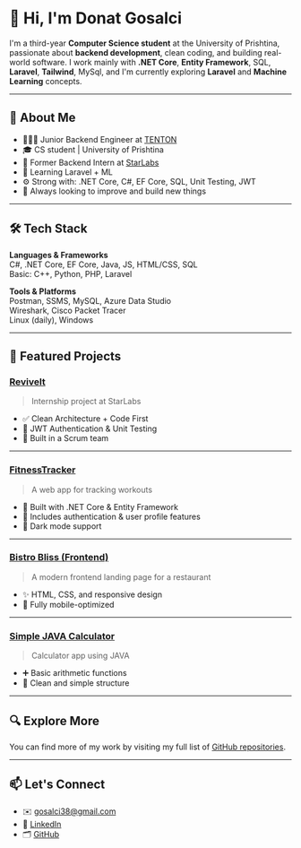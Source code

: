 # 👋 Hi, I'm Donat Gosalci

I'm a third-year **Computer Science student** at the University of Prishtina, passionate about **backend development**, clean coding, and building real-world software. I work mainly with **.NET Core**, **Entity Framework**, SQL, **Laravel**, **Tailwind**, MySql, and I'm currently exploring **Laravel** and **Machine Learning** concepts.

---

## 🚀 About Me

- 👨🏻‍💻 Junior Backend Engineer at [TENTON](http://tenton.co/)
- 🎓 CS student | University of Prishtina
- 💼 Former Backend Intern at [StarLabs](https://github.com/starlabspro-internship/ReviveIt)
- 🧠 Learning Laravel + ML
- ⚙️ Strong with: .NET Core, C#, EF Core, SQL, Unit Testing, JWT
- 🔄 Always looking to improve and build new things

---

## 🛠️ Tech Stack

**Languages & Frameworks**  
C#, .NET Core, EF Core, Java, JS, HTML/CSS, SQL  
Basic: C++, Python, PHP, Laravel

**Tools & Platforms**  
Postman, SSMS, MySQL, Azure Data Studio  
Wireshark, Cisco Packet Tracer  
Linux (daily), Windows

---

## 📂 Featured Projects

### [ReviveIt](https://github.com/starlabspro-internship/ReviveIt)
> Internship project at StarLabs

- ✅ Clean Architecture + Code First
- 🔐 JWT Authentication & Unit Testing
- 🧪 Built in a Scrum team

---

### [FitnessTracker](https://github.com/donatgosalcii/FitnessTracker)
> A web app for tracking workouts

- 🔧 Built with .NET Core & Entity Framework
- 👤 Includes authentication & user profile features
- 🎨 Dark mode support

---

### [Bistro Bliss (Frontend)](https://github.com/donatgosalcii/BistroBliss)
> A modern frontend landing page for a restaurant

- ✨ HTML, CSS, and responsive design
- 📱 Fully mobile-optimized

---

### [Simple JAVA Calculator](https://github.com/donatgosalcii/JAVACALCULATOR)
> Calculator app using JAVA

- ➕ Basic arithmetic functions
- 🧼 Clean and simple structure

---

## 🔍 Explore More
You can find more of my work by visiting my full list of [GitHub repositories](https://github.com/donatgosalcii?tab=repositories).

---

## 📫 Let's Connect

- ✉️ [gosalci38@gmail.com](mailto:gosalci38@gmail.com)  
- 💼 [LinkedIn](https://www.linkedin.com/in/donatgosalci/)  
- 🗂️ [GitHub](https://github.com/donatgosalcii)

